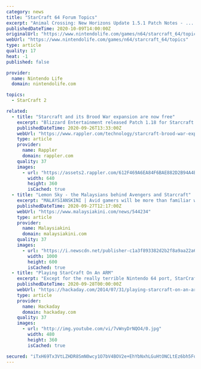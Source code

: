 ```yaml
---
category: news
title: "StarCraft 64 Forum Topics"
excerpt: "Animal Crossing: New Horizons Update 1.5.1 Patch Notes - ... 12 hours ago Does Nintendo Have A Handheld Future Beyond The Switch? Y... 35 mins ago Random: Animal Crossing's Stalk Market Is Turning ..."
publishedDateTime: 2020-10-09T14:00:00Z
originalUrl: "https://www.nintendolife.com/games/n64/starcraft_64/topics"
webUrl: "https://www.nintendolife.com/games/n64/starcraft_64/topics"
type: article
quality: 17
heat: -1
published: false

provider:
  name: Nintendo Life
  domain: nintendolife.com

topics:
  - StarCraft 2

related:
  - title: "Starcraft and its Brood War expansion are now free"
    excerpt: "Blizzard Entertainment released Patch 1.18 for Starcraft and its Brood War expansion on Wednesday, April 19, making the classic real-time strategy game free for everyone to download and play on PC and Mac."
    publishedDateTime: 2020-09-26T13:33:00Z
    webUrl: "https://www.rappler.com/technology/starcraft-brood-war-expansion-free"
    type: article
    provider:
      name: Rappler
      domain: rappler.com
    quality: 37
    images:
      - url: "https://assets2.rappler.com/612F469A6EA84F6BAE882D2B94A4B421/img/68F8E5AACFEE4EA58CAF5CAA5B61599F/starcraft-118.jpg"
        width: 640
        height: 360
        isCached: true
  - title: "Lemon Sky - the Malaysians behind Avengers and Starcraft"
    excerpt: "MALAYSIANSKINI | Avid gamers will be more than familiar with massive game titles such as the Final Fantasy VII Remake, Spiderman, Last of Us Part II, and Marvel's Avengers. But what they are likely to be oblivious to, is that those are just some of the ..."
    publishedDateTime: 2020-09-27T12:17:00Z
    webUrl: "https://www.malaysiakini.com/news/544234"
    type: article
    provider:
      name: Malaysiakini
      domain: malaysiakini.com
    quality: 37
    images:
      - url: "https://i.newscdn.net/publisher-c1a3f893382d2b2f8a9aa22a654d9c97/2020/09/0dfbe513f072de8230f06f38d3d9a818.jpg"
        width: 1000
        height: 600
        isCached: true
  - title: "Playing StarCraft On An ARM"
    excerpt: "Except for the really terrible Nintendo 64 port, StarCraft has always been bound to desktop and laptop PCs. Blizzard could take the code for StarCraft, port it to an ARM platform, put a version on ..."
    publishedDateTime: 2020-09-28T00:00:00Z
    webUrl: "https://hackaday.com/2014/07/31/playing-starcraft-on-an-arm/"
    type: article
    provider:
      name: Hackaday
      domain: hackaday.com
    quality: 37
    images:
      - url: "http://img.youtube.com/vi/7vWnyDrNQO4/0.jpg"
        width: 480
        height: 360
        isCached: true

secured: "iTxH69Tx3VtLZHDR8SmN0wcy1O7bV4BOV2e+EhYbNxhLGuHtONCLtEz6bh5FqS068070AmEdU1aAdTZnrS9pbzQ6CfKzGsSI6rabyMA8dTFlXCH30Mc6wEeRZMmTRJ7ZBiDETHjkhaeY5yy7iBsrOHiwdh2WBxS1HEsFWEQX+6QtJpCxLwgkdsWP1NLr+TMmsRGGybt52myFB7BFSBQVBiivrmZkUMZQ0AVd/zdYQUxkM5Wqi1Gi500mviI8feYVK/FeyJ8mSCJEw/uWxknVg1QXIoztq+p5rFtdLl99dkjOJvTpfa4fIVf/jG242KIkRVQicvrWjk4klpRwhwyLb6+vmvtQVxjYygdS9BW0yo8=;Xi72ZrjV/Q7r7B1gEw+Nng=="
---
```


